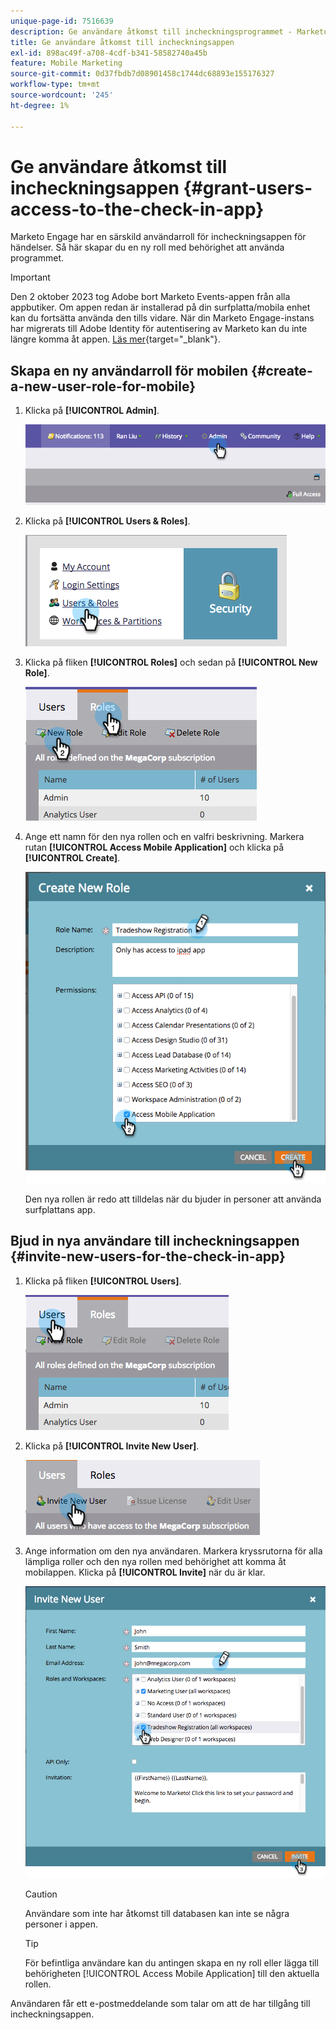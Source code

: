 ```yaml
---
unique-page-id: 7516639
description: Ge användare åtkomst till incheckningsprogrammet - Marketo Docs - produktdokumentation
title: Ge användare åtkomst till incheckningsappen
exl-id: 898ac49f-a708-4cdf-b341-58582740a45b
feature: Mobile Marketing
source-git-commit: 0d37fbdb7d08901458c1744dc68893e155176327
workflow-type: tm+mt
source-wordcount: '245'
ht-degree: 1%

---
```


# Ge användare åtkomst till incheckningsappen {#grant-users-access-to-the-check-in-app}

Marketo Engage har en särskild användarroll för incheckningsappen för händelser. Så här skapar du en ny roll med behörighet att använda programmet.

>[!IMPORTANT]
>
>Den 2 oktober 2023 tog Adobe bort Marketo Events-appen från alla appbutiker. Om appen redan är installerad på din surfplatta/mobila enhet kan du fortsätta använda den tills vidare. När din Marketo Engage-instans har migrerats till Adobe Identity för autentisering av Marketo kan du inte längre komma åt appen. [Läs mer](https://nation.marketo.com/t5/product-discussions/marketo-events-app-and-marketo-moments-app-end-of-life/m-p/340712/highlight/true#M193869){target="_blank"}.

## Skapa en ny användarroll för mobilen {#create-a-new-user-role-for-mobile}

1. Klicka på **[!UICONTROL Admin]**.

   ![](assets/image2015-6-2-10-3a39-3a31.png)

1. Klicka på **[!UICONTROL Users & Roles]**.

   ![](assets/image2015-6-2-10-3a56-3a0.png)

1. Klicka på fliken **[!UICONTROL Roles]** och sedan på **[!UICONTROL New Role]**.

   ![](assets/image2015-6-2-11-3a3-3a23.png)

1. Ange ett namn för den nya rollen och en valfri beskrivning. Markera rutan **[!UICONTROL Access Mobile Application]** och klicka på **[!UICONTROL Create]**.

   ![](assets/image2015-6-2-11-3a4-3a58.png)

   Den nya rollen är redo att tilldelas när du bjuder in personer att använda surfplattans app.

## Bjud in nya användare till incheckningsappen {#invite-new-users-for-the-check-in-app}

1. Klicka på fliken **[!UICONTROL Users]**.

   ![](assets/image2015-6-2-11-3a10-3a42.png)

1. Klicka på **[!UICONTROL Invite New User]**.

   ![](assets/image2015-6-2-11-3a11-3a32.png)

1. Ange information om den nya användaren. Markera kryssrutorna för alla lämpliga roller och den nya rollen med behörighet att komma åt mobilappen. Klicka på **[!UICONTROL Invite]** när du är klar.

   ![](assets/image2015-6-2-11-3a16-3a26.png)

   >[!CAUTION]
   >
   >Användare som inte har åtkomst till databasen kan inte se några personer i appen.

   >[!TIP]
   >
   >För befintliga användare kan du antingen skapa en ny roll eller lägga till behörigheten [!UICONTROL Access Mobile Application] till den aktuella rollen.

Användaren får ett e-postmeddelande som talar om att de har tillgång till incheckningsappen.
